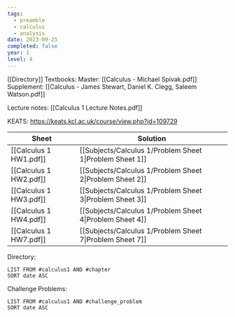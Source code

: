 ```yaml
---
tags:
  - preamble
  - calculus
  - analysis
date: 2023-09-25
completed: false
year: 1
level: 4
---
```

[[Directory]]
Textbooks:
Master: [[Calculus - Michael Spivak.pdf]]
Supplement: [[Calculus - James Stewart, Daniel K. Clegg, Saleem Watson.pdf]]

Lecture notes: [[Calculus 1 Lecture Notes.pdf]]

KEATS: https://keats.kcl.ac.uk/course/view.php?id=109729

| Sheet                  | Solution                                                 |
| ---------------------- | -------------------------------------------------------- |
| [[Calculus 1 HW1.pdf]] | [[Subjects/Calculus 1/Problem Sheet 1\|Problem Sheet 1]] |
| [[Calculus 1 HW2.pdf]] | [[Subjects/Calculus 1/Problem Sheet 2\|Problem Sheet 2]] |
| [[Calculus 1 HW3.pdf]] | [[Subjects/Calculus 1/Problem Sheet 3\|Problem Sheet 3]] |
| [[Calculus 1 HW4.pdf]] | [[Subjects/Calculus 1/Problem Sheet 4\|Problem Sheet 4]] |
| [[Calculus 1 HW7.pdf]] | [[Subjects/Calculus 1/Problem Sheet 7\|Problem Sheet 7]]                                                         |

Directory:
```dataview
LIST FROM #calculus1 AND #chapter
SORT date ASC
```
Challenge Problems:
```dataview
LIST FROM #calculus1 AND #challenge_problem
SORT date ASC
```